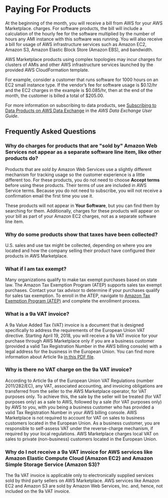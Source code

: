 # Paying For Products<a name="buyer-paying-for-products"></a>

At the beginning of the month, you will receive a bill from AWS for your AWS Marketplace\. charges\. For software products, the bill will include a calculation of the hourly fee for the software multiplied by the number of hours any AMI instance with this software was running\. You will also receive a bill for usage of AWS infrastructure services such as Amazon EC2, Amazon S3, Amazon Elastic Block Store \(Amazon EBS\), and bandwidth\. 

AWS Marketplace products using complex topologies may incur charges for clusters of AMIs and other AWS infrastructure services launched by the provided AWS CloudFormation template\. 

 For example, consider a customer that runs software for 1000 hours on an EC2 small instance type\. If the vendor’s fee for software usage is $0\.12/hr and the EC2 charges in the example is $0\.085/hr, then at the end of the month, the customer is billed a total of $205\.00\. 

For more information on subscribing to data products, see [Subscribing to Data Products on AWS Data Exchange](https://docs.aws.amazon.com/data-exchange/latest/userguide/subscribe-to-data-sets.html) in the *AWS Data Exchange User Guide*\.

## Frequently Asked Questions<a name="paying-for-products-frequently-asked-questions"></a>

### Why do charges for products that are "sold by" Amazon Web Services not appear as a separate software line item, like other products do?<a name="why-do-charges-for-products-that-are-sold-by-amazon-web-services-not-appear-as-a-separate-software-line-item-like-other-products-do"></a>

 Products that are *sold by* Amazon Web Services use a slightly different mechanism for tracking usage so the customer experience is a little different too\. For these products, you do not need to choose **Accept terms** before using these products\. Their terms of use are included in AWS Service terms\. Because you do not need to subscribe, you will not receive a confirmation email the first time you use it\. 

 These products will not appear in **Your Software**, but you can find them by searching for them\. Additionally, charges for these products will appear on your bill as part of your Amazon EC2 charges, not as a separate software line item\. 

### Why do some products show that taxes have been collected?<a name="why-do-some-products-show-that-taxes-have-been-collected"></a>

 U\.S\. sales and use tax might be collected, depending on where you are located and how the company selling their product have configured their products in AWS Marketplace\. 

### What if I am tax exempt?<a name="what-if-i-am-tax-exempt"></a>

 Many organizations qualify to make tax exempt purchases based on state law\. The Amazon Tax Exemption Program \(ATEP\) supports sales tax exempt purchases\. Contact your tax advisor to determine if your purchases qualify for sales tax exemption\. To enroll in the ATEP, navigate to [Amazon Tax Exemption Program \(ATEP\)](https://www.amazon.com/gp/help/customer/display.html?nodeId=202036350) and complete the enrollment process\. 

### What is a 9a VAT invoice?<a name="what-is-a-9a-vat-invoice"></a>

 A 9a Value Added Tax \(VAT\) invoice is a document that is designed specifically to address the requirements of the European Union VAT directive\. Starting April 19, 2018, you will receive a 9a VAT invoice for your purchase through AWS Marketplace only if you are a business customer \(provided a valid Tax Registration Number in the AWS billing console\) with a legal address for the business in the European Union\. You can find more information about Article 9a [in this PDF file](https://ec.europa.eu/taxation_customs/sites/taxation/files/resources/documents/taxation/vat/how_vat_works/telecom/explanatory_notes_2015_en.pdf)\. 

### Why is there no VAT charge on the 9a VAT invoice?<a name="why-is-there-no-vat-charge-on-the-9a-vat-invoice"></a>

 According to Article 9a of the European Union VAT Regulations \(number 2011/282/EC\), any VAT, associated accounting, and invoicing obligations are transferred from the seller to the AWS Marketplace operator, for VAT purposes only\. To achieve this, the sale by the seller will be treated \(for VAT purposes only\) as a sale to AWS, followed by a sale \(for VAT purposes only\) by AWS to you, with you being a business customer who has provided a valid Tax Registration Number in your AWS billing console\. AWS Marketplace is not required to account for VAT on sales to business customers located in the European Union\. As a business customer, you are responsible to self\-assess VAT under the reverse\-charge mechanism, if required by your local regulations\. AWS Marketplace charges local VAT on sales to private \(non\-business\) customers located in the European Union\. 

### Why do I not receive a 9a VAT invoice for AWS services like Amazon Elastic Compute Cloud \(Amazon EC2\) and Amazon Simple Storage Service \(Amazon S3\)?<a name="why-do-i-not-receive-a-9a-vat-invoice-for-aws-services-like-amazon-elastic-compute-cloud-amazon-ec2-and-amazon-simple-storage-service-amazon-s3"></a>

 The 9a VAT invoice is applicable only to electronically supplied services sold by third party sellers on AWS Marketplace\. AWS services like Amazon EC2 and Amazon S3 are sold by Amazon Web Services, Inc\. and, hence, not included on the 9a VAT invoice\. 